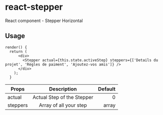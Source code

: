# react-stepper
React component - Stepper Horizontal


## Usage

```
render() {
  return (
      <div>
        <Stepper actual={this.state.activeStep} steppers={['Details du projet', 'Règles de paiment', 'Ajoutez-vos amis']} />
      </div>
    );
  }
```

| Props        | Description           | Default  |
| ------------- |:-------------:| -----:|
| actual      | Actual Step of the Stepper | 0 |
| steppers      | Array of all your step      |   array |
